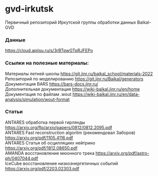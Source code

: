 # gvd-irkutsk
Первичный репозиторий Иркутской группы обработки данных Baikal-GVD

### Данные
https://cloud.apiisu.ru/s/3rBTpwGTpRJFEPo

### Ссылки на полезные материалы:
Материалы летней школы https://git.jinr.ru/baikal_school/materials-2022  
Репозиторий по моделированию https://git.jinr.ru/Baikal/generators  
Документация BARS https://bars-docs.jinr.ru/  
Дополнительная документация https://wiki-baikal.jinr.ru/en/home  
Документация по файлам .wout https://wiki-baikal.jinr.ru/en/data-analysis/simulation/wout-format

### Статьи
ANTARES обработка первой гирлянды https://arxiv.org/ftp/arxiv/papers/0812/0812.2095.pdf  
ANTARES Fast reconstruction algoritm (рекомендовал Заборов) https://arxiv.org/pdf/1105.4116.pdf  
ANTARES Статья об осцилляциях нейтрино https://arxiv.org/pdf/1812.08650.pdf  
AMANDA восстановление мюонного трека https://arxiv.org/pdf/astro-ph/0407044.pdf  
IceCube восстановление низкоэнергетичных событий https://arxiv.org/pdf/2203.02303.pdf
